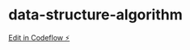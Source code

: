 # data-structure-algorithm

[Edit in Codeflow ⚡️](https://stackblitz.com/~/github.com/arunlajayan/data-structure-algorithm)
